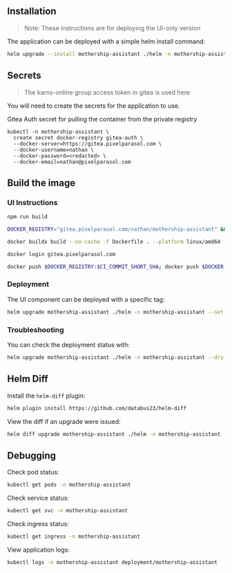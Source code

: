 ## Installation

> Note: These instructions are for deploying the UI-only version

The application can be deployed with a simple helm install command:

```bash
helm upgrade --install mothership-assistant ./helm -n mothership-assistant --create-namespace
```

## Secrets

> The karns-online group access token in gitea is used here

You will need to create the secrets for the application to use.

Gitea Auth secret for pulling the container from the private registry

```
kubectl -n mothership-assistant \
  create secret docker-registry gitea-auth \
  --docker-server=https://gitea.pixelparasol.com \
  --docker-username=nathan \
  --docker-password=<redacted> \
  --docker-email=nathan@pixelparasol.com
```

## Build the image

### UI Instructions

```bash
npm run build

DOCKER_REGISTRY="gitea.pixelparasol.com/nathan/mothership-assistant" && CI_COMMIT_SHORT_SHA=$(git rev-parse --short HEAD)

docker buildx build --no-cache -f Dockerfile . --platform linux/amd64 -t $DOCKER_REGISTRY:latest -t $DOCKER_REGISTRY:$CI_COMMIT_SHORT_SHA

docker login gitea.pixelparasol.com

docker push $DOCKER_REGISTRY:$CI_COMMIT_SHORT_SHA; docker push $DOCKER_REGISTRY:latest
```

### Deployment

The UI component can be deployed with a specific tag:

```bash
helm upgrade mothership-assistant ./helm -n mothership-assistant --set deploy.ui.tag="v1.0.4"
```

### Troubleshooting

You can check the deployment status with:

```bash
helm upgrade mothership-assistant ./helm -n mothership-assistant --dry-run=server
```

## Helm Diff

Install the `helm-diff` plugin:

```bash
helm plugin install https://github.com/databus23/helm-diff
```

View the diff if an upgrade were issued:

```bash
helm diff upgrade mothership-assistant ./helm -n mothership-assistant
```

## Debugging

Check pod status:

```bash
kubectl get pods -n mothership-assistant
```

Check service status:

```bash
kubectl get svc -n mothership-assistant
```

Check ingress status:

```bash
kubectl get ingress -n mothership-assistant
```

View application logs:

```bash
kubectl logs -n mothership-assistant deployment/mothership-assistant
```
